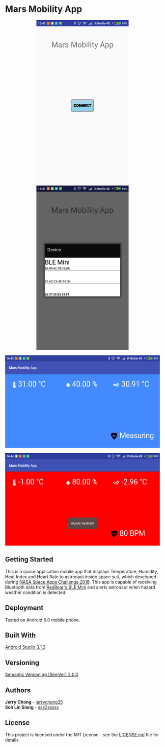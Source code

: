 # Mars Mobility App

<p align="center">
  <img src="1.0.0/ScreenShotHome.png" alt="Mars Mobility Screenshot Home"
       width="300" height="533">
  <img src="1.0.0/ScreenShotDevice.png" alt="Mars Mobility Screenshot Device"
       width="300" height="533">
</p>
<p align="center">
  <img src="1.0.0/ScreenShotNormal.png" alt="Mars Mobility Screenshot Normal Weather"
       width="533" height="300">
</p>
<p align="center">
  <img src="1.0.0/ScreenShotHazard.png" alt="Mars Mobility Screenshot Hazard Weather"
       width="533" height="300">
</p>

## Getting Started

This is a space application mobile app that displays Temperature, Humidity, Heat Index and Heart Rate to astronaut inside space suit, which developed during [NASA Space Apps Challenge 2018](https://2018.spaceappschallenge.org/). This app is capable of receiving Bluetooth data from [RedBear's BLE Mini](https://redbear.cc/product/retired/ble-mini.html) and alerts astronaut when hazard weather condition is detected.


## Deployment

Tested on Android 6.0 mobile phone.

## Built With

[Android Studio 3.1.3](https://developer.android.com/studio/) 

## Versioning

[Semantic Versioning (SemVer) 2.0.0](http://semver.org/)

## Authors

**Jerry Chong** - [jerrychong25](https://github.com/jerrychong25)<br>
**Soh Lin Siong** - [sss2sssss](https://github.com/sss2sssss)

## License

This project is licensed under the MIT License - see the [LICENSE.md](LICENSE.md) file for details
